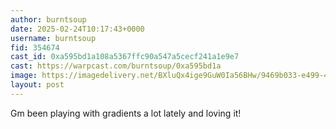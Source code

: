 ```yaml
---
author: burntsoup
date: 2025-02-24T10:17:43+0000
username: burntsoup
fid: 354674
cast_id: 0xa595bd1a108a5367ffc90a547a5cecf241a1e9e7
cast: https://warpcast.com/burntsoup/0xa595bd1a
image: https://imagedelivery.net/BXluQx4ige9GuW0Ia56BHw/9469b033-e499-4f4b-dd76-d11efdd0f200/original
layout: post
---
```

Gm been playing with gradients a lot lately and loving it!  

<img src='https://imagedelivery.net/BXluQx4ige9GuW0Ia56BHw/9469b033-e499-4f4b-dd76-d11efdd0f200/original' alt='' referrerpolicy='no-referrer'/>
<img src='https://imagedelivery.net/BXluQx4ige9GuW0Ia56BHw/c26f4735-db74-439b-e11f-a8355dd0cd00/original' alt='' referrerpolicy='no-referrer'/>